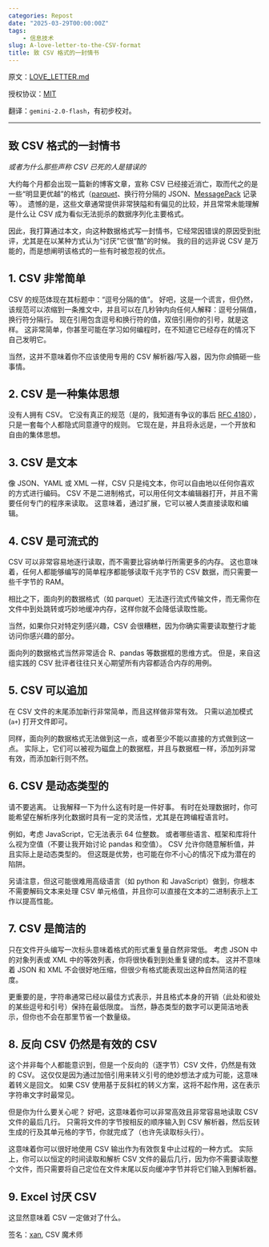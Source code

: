 ```yaml
---
categories: Repost
date: "2025-03-29T00:00:00Z"
tags:
    - 信息技术
slug: A-love-letter-to-the-CSV-format
title: 致 CSV 格式的一封情书
---
```


原文：[LOVE_LETTER.md](https://github.com/medialab/xan/blob/master/docs/LOVE_LETTER.md)

授权协议：[MIT](https://github.com/medialab/xan/blob/master/LICENSE-MIT)

翻译：`gemini-2.0-flash`，有初步校对。

---

## 致 CSV 格式的一封情书

_或者为什么那些声称 CSV 已死的人是错误的_

大约每个月都会出现一篇新的博客文章，宣称 CSV 已经接近消亡，取而代之的是一些“明显更优越”的格式（[parquet](https://parquet.apache.org/)、换行符分隔的 JSON、[MessagePack](https://msgpack.org/) 记录等）。 遗憾的是，这些文章通常提供非常狭隘和有偏见的比较，并且常常未能理解是什么让 CSV 成为看似无法扼杀的数据序列化主要格式。

因此，我打算通过本文，向这种数据格式写一封情书，它经常因错误的原因受到批评，尤其是在以某种方式认为“讨厌”它很“酷”的时候。 我的目的远非说 CSV 是万能的，而是想阐明该格式的一些有时被忽视的优点。

## 1. CSV 非常简单

CSV 的规范体现在其标题中：“逗号分隔的值”。 好吧，这是一个谎言，但仍然，该规范可以浓缩到一条推文中，并且可以在几秒钟内向任何人解释：逗号分隔值，换行符分隔行。 现在引用包含逗号和换行符的值，双倍引用你的引号，就是这样。 这非常简单，你甚至可能在学习如何编程时，在不知道它已经存在的情况下自己发明它。

当然，这并不意味着你不应该使用专用的 CSV 解析器/写入器，因为你*会*搞砸一些事情。

## 2. CSV 是一种集体思想

没有人拥有 CSV。 它没有真正的规范（是的，我知道有争议的事后 [RFC 4180](https://datatracker.ietf.org/doc/html/rfc4180)），只是一套每个人都隐式同意遵守的规则。 它现在是，并且将永远是，一个开放和自由的集体思想。

## 3. CSV 是文本

像 JSON、YAML 或 XML 一样，CSV 只是纯文本，你可以自由地以任何你喜欢的方式进行编码。 CSV 不是二进制格式，可以用任何文本编辑器打开，并且不需要任何专门的程序来读取。 这意味着，通过扩展，它可以被人类直接读取和编辑。

## 4. CSV 是可流式的

CSV 可以非常容易地逐行读取，而不需要比容纳单行所需更多的内存。 这也意味着，任何人都能够编写的简单程序都能够读取千兆字节的 CSV 数据，而只需要一些千字节的 RAM。

相比之下，面向列的数据格式（如 parquet）无法逐行流式传输文件，而无需你在文件中到处跳转或巧妙地缓冲内存，这样你就不会降低读取性能。

当然，如果你只对特定列感兴趣，CSV 会很糟糕，因为你确实需要读取整行才能访问你感兴趣的部分。

面向列的数据格式当然非常适合 R、pandas 等数据框的思维方式。 但是，来自这组实践的 CSV 批评者往往只关心期望所有内容都适合内存的用例。

## 5. CSV 可以追加

在 CSV 文件的末尾添加新行非常简单，而且这样做非常有效。 只需以追加模式 (`a+`) 打开文件即可。

同样，面向列的数据格式无法做到这一点，或者至少不能以直接的方式做到这一点。 实际上，它们可以被视为磁盘上的数据框，并且与数据框一样，添加列非常有效，而添加新行则不然。

## 6. CSV 是动态类型的

请不要逃离。 让我解释一下为什么这有时是一件好事。 有时在处理数据时，你可能希望在解析序列化数据时具有一定的灵活性，尤其是在跨编程语言时。

例如，考虑 JavaScript，它无法表示 64 位整数。 或者哪些语言、框架和库将什么视为空值（不要让我开始讨论 pandas 和空值）。 CSV 允许你随意解析值，并且实际上是动态类型的。 但这既是优势，也可能在你不小心的情况下成为潜在的陷阱。

另请注意，但这可能很难用高级语言（如 python 和 JavaScript）做到，你根本不需要解码文本来处理 CSV 单元格值，并且你可以直接在文本的二进制表示上工作以提高性能。

## 7. CSV 是简洁的

只在文件开头编写一次标头意味着格式的形式重复量自然非常低。 考虑 JSON 中的对象列表或 XML 中的等效列表，你将很快看到到处重复键的成本。 这并不意味着 JSON 和 XML 不会很好地压缩，但很少有格式能表现出这种自然简洁的程度。

更重要的是，字符串通常已经以最佳方式表示，并且格式本身的开销（此处和彼处的某些逗号和引号）保持在最低限度。 当然，静态类型的数字可以更简洁地表示，但你也不会在那里节省一个数量级。

## 8. 反向 CSV 仍然是有效的 CSV

这个并非每个人都能意识到，但是一个反向的（逐字节）CSV 文件，仍然是有效的 CSV。 这仅仅是因为通过加倍引用来转义引号的绝妙想法才成为可能，这意味着转义是回文。 如果 CSV 使用基于反斜杠的转义方案，这将不起作用，这在表示字符串文字时最常见。

但是你为什么要关心呢？ 好吧，这意味着你可以非常高效且非常容易地读取 CSV 文件的最后几行。 只需将文件的字节按相反的顺序输入到 CSV 解析器，然后反转生成的行及其单元格的字节，你就完成了（也许先读取标头行）。

这意味着你可以很好地使用 CSV 输出作为有效恢复中止过程的一种方式。 实际上，你可以以恒定的时间读取和解析 CSV 文件的最后几行，因为你不需要读取整个文件，而只需要将自己定位在文件末尾以反向缓冲字节并将它们输入到解析器。

## 9. Excel 讨厌 CSV

这显然意味着 CSV 一定做对了什么。

签名：[xan](https://github.com/medialab/xan#readme), CSV 魔术师

<!-- flaws about multiplexing, asv -->
